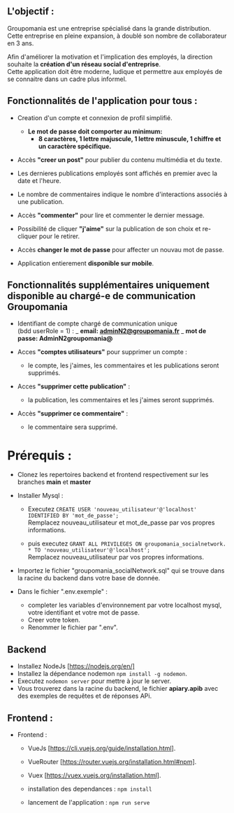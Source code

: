 ## L'objectif :

Groupomania est une entreprise spécialisé dans la grande distribution. Cette entreprise en pleine expansion, à doublé son nombre de collaborateur en 3 ans.

Afin d'améliorer la motivation et l'implication des employés, la direction souhaite la **création d'un réseau social d'entreprise**.  
Cette application doit être moderne, ludique et permettre aux employés de se connaitre dans un cadre plus informel.

## Fonctionnalités de l'application pour tous :

- Creation d'un compte et connexion de profil simplifié.

  - **Le mot de passe doit comporter au minimum:**
    - **8 caractères, 1 lettre majuscule, 1 lettre minuscule, 1 chiffre et un caractère spécifique.**

- Accès **"creer un post"** pour publier du contenu multimédia et du texte.
- Les dernieres publications employés sont affichés en premier avec la date et l'heure.
- Le nombre de commentaires indique le nombre d'interactions associés à une publication.
- Accès **"commenter"** pour lire et commenter le dernier message.
- Possibilité de cliquer **"j'aime"** sur la publication de son choix et re-cliquer pour le retirer.
- Accès **changer le mot de passe** pour affecter un nouvau mot de passe.
- Application entierement **disponible sur mobile**.

## Fonctionnalités supplémentaires uniquement disponible au chargé-e de communication Groupomania

- Identifiant de compte chargé de communication unique  
  (bdd userRole = 1) :
  _ **email: adminN2@groupomania.fr**
  _ **mot de passe: AdminN2groupomania@**
- Acces **"comptes utilisateurs"** pour supprimer un compte :

  - le compte, les j'aimes, les commentaires et les publications seront supprimés.

- Acces **"supprimer cette publication"** :

  - la publication, les commentaires et les j'aimes seront supprimés.

- Accès **"supprimer ce commentaire"** :
  - le commentaire sera supprimé.

# Prérequis :

- Clonez les repertoires backend et frontend respectivement sur les branches **main** et **master**

- Installer Mysql :

  - Executez `CREATE USER 'nouveau_utilisateur'@'localhost' IDENTIFIED BY 'mot_de_passe';`  
    Remplacez nouveau_utilisateur et mot_de_passe par vos propres informations.

  - puis executez `GRANT ALL PRIVILEGES ON groupomania_socialnetwork. * TO 'nouveau_utilisateur'@'localhost';`  
    Remplacez nouveau_utilisateur par vos propres informations.

- Importez le fichier "groupomania_socialNetwork.sql" qui se trouve dans la racine du backend dans votre base de donnée.

- Dans le fichier ".env.exemple" :
  - completer les variables d'environnement par votre localhost mysql, votre identifiant et votre mot de passe.
  - Creer votre token.
  - Renommer le fichier par ".env".

## Backend

- Installez NodeJs [https://nodejs.org/en/]
- Installez la dépendance nodemon `npm install -g nodemon`.
- Executez `nodemon server` pour mettre à jour le server.
- Vous trouverez dans la racine du backend, le fichier **apiary.apib** avec des exemples de requêtes et de réponses APi.

## Frontend :

- Frontend :

  - VueJs [https://cli.vuejs.org/guide/installation.html].
  - VueRouter [https://router.vuejs.org/installation.html#npm].
  - Vuex [https://vuex.vuejs.org/installation.html].

  - installation des dependances : `npm install`
  - lancement de l'application : `npm run serve`
